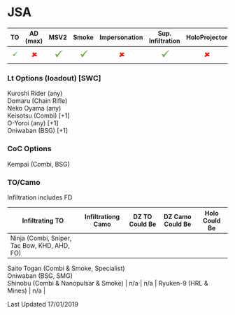 # JSA

| TO | AD (max) | MSV2 | Smoke | Impersonation | Sup. Infiltration | HoloProjector | TAGs | Strategos |
|:--:|:--------:|:----:|:-----:|:-------------:|:-----------------:|:-------------:|:----:|:---------:|
| ![tick](/images/tick.png "Yes") | ![cross](/images/cross.png "No") | ![tick](/images/tick.png "Yes") | ![tick](/images/tick.png "Yes") | ![cross](/images/cross.png "No") | ![tick](/images/tick.png "Yes") | ![cross](/images/cross.png "No") | ![tick](/images/tick.png "Yes") | - |

### Lt Options (loadout) [SWC]
Kuroshi Rider (any)  
Domaru (Chain Rifle)  
Neko Oyama (any)  
Keisotsu (Combi) [+1]  
O-Yoroi (any) [+1]  
Oniwaban (BSG) [+1]

### CoC Options
Kempai (Combi, BSG)

### TO/Camo

Infiltration includes FD

| Infiltrating TO | Infiltrationg Camo |	DZ TO Could Be |	DZ Camo Could Be |	Holo Could Be |
|-----------------|--------------------|-----------------|-------------------|----------------|
| Ninja (Combi, Sniper, Tac Bow, KHD, AHD, FO)  
Saito Togan (Combi & Smoke, Specialist)  
Oniwaban (BSG, SMG)  
Shinobu (Combi & Nanopulsar & Smoke) | n/a | n/a | Ryuken-9 (HRL & Mines) | n/a |


Last Updated 17/01/2019
